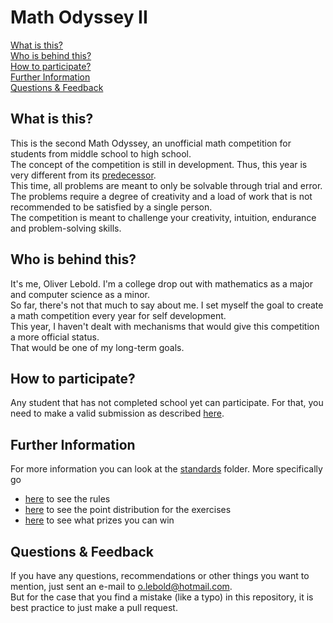 # Math Odyssey II

[What is this?](#what-is-this)\
[Who is behind this?](#who-is-behind-this)\
[How to participate?](#how-to-participate)\
[Further Information](#further-information)\
[Questions & Feedback](#questions--feedback)

## What is this?

This is the second Math Odyssey, an unofficial math competition for students from middle school to high school.\
The concept of the competition is still in development. Thus, this year is very different from its [predecessor](https://www.overleaf.com/read/jdttxtdrgpdk#da9747).\
This time, all problems are meant to only be solvable through trial and error. The problems require a degree of creativity and a load of work that is not recommended to be satisfied by a single person.\
The competition is meant to challenge your creativity, intuition, endurance and problem-solving skills.

## Who is behind this?

It's me, Oliver Lebold. I'm a college drop out with mathematics as a major and computer science as a minor.\
So far, there's not that much to say about me. I set myself the goal to create a math competition every year for self development.\
This year, I haven't dealt with mechanisms that would give this competition a more official status.\
That would be one of my long-term goals.

## How to participate?

Any student that has not completed school yet can participate. For that, you need to make a valid submission as described [here](https://github.com/Pseudoexpertise/Math-Odyssee-II/blob/main/standards/rules.md#correct-submission).

## Further Information

For more information you can look at the [standards](./standards/) folder. More specifically go
- [here](./standards/rules.md) to see the rules
- [here](./standards/evaluation.md) to see the point distribution for the exercises
- [here](./standards/prizes.md) to see what prizes you can win 

## Questions & Feedback

If you have any questions, recommendations or other things you want to mention, just sent an e-mail to o.lebold@hotmail.com.\
But for the case that you find a mistake (like a typo) in this repository, it is best practice to just make a pull request.
